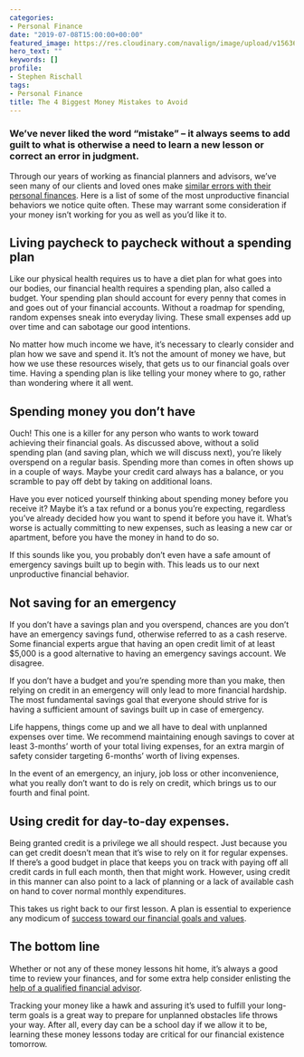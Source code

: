 ```yaml
---
categories:
- Personal Finance
date: "2019-07-08T15:00:00+00:00"
featured_image: https://res.cloudinary.com/navalign/image/upload/v1563634774/Wrong%20Way%20neonbrand--Cmz06-0btw-unsplash.jpg
hero_text: ""
keywords: []
profile:
- Stephen Rischall
tags:
- Personal Finance
title: The 4 Biggest Money Mistakes to Avoid
---
```

### We’ve never liked the word “mistake” – it always seems to add guilt to what is otherwise a need to learn a new lesson or correct an error in judgment.

Through our years of working as financial planners and advisors, we’ve seen many of our clients and loved ones make [similar errors with their personal finances](https://navalign.com/updates/the-5-biggest-mistakes-people-make-with-their-first-million/). Here is a list of some of the most unproductive financial behaviors we notice quite often. These may warrant some consideration if your money isn’t working for you as well as you’d like it to.

## Living paycheck to paycheck without a spending plan

Like our physical health requires us to have a diet plan for what goes into our bodies, our financial health requires a spending plan, also called a budget. Your spending plan should account for every penny that comes in and goes out of your financial accounts. Without a roadmap for spending, random expenses sneak into everyday living. These small expenses add up over time and can sabotage our good intentions.

No matter how much income we have, it’s necessary to clearly consider and plan how we save and spend it. It’s not the amount of money we have, but how we use these resources wisely, that gets us to our financial goals over time. Having a spending plan is like telling your money where to go, rather than wondering where it all went.

## Spending money you don’t have

Ouch! This one is a killer for any person who wants to work toward achieving their financial goals. As discussed above, without a solid spending plan (and saving plan, which we will discuss next), you’re likely overspend on a regular basis. Spending more than comes in often shows up in a couple of ways. Maybe your credit card always has a balance, or you scramble to pay off debt by taking on additional loans.

Have you ever noticed yourself thinking about spending money before you receive it? Maybe it’s a tax refund or a bonus you’re expecting, regardless you’ve already decided how you want to spend it before you have it. What’s worse is actually committing to new expenses, such as leasing a new car or apartment, before you have the money in hand to do so.

If this sounds like you, you probably don’t even have a safe amount of emergency savings built up to begin with. This leads us to our next unproductive financial behavior.

## Not saving for an emergency

If you don’t have a savings plan and you overspend, chances are you don’t have an emergency savings fund, otherwise referred to as a cash reserve. Some financial experts argue that having an open credit limit of at least $5,000 is a good alternative to having an emergency savings account. We disagree.

If you don’t have a budget and you’re spending more than you make, then relying on credit in an emergency will only lead to more financial hardship. The most fundamental savings goal that everyone should strive for is having a sufficient amount of savings built up in case of emergency.

Life happens, things come up and we all have to deal with unplanned expenses over time. We recommend maintaining enough savings to cover at least 3-months’ worth of your total living expenses, for an extra margin of safety consider targeting 6-months’ worth of living expenses.

In the event of an emergency, an injury, job loss or other inconvenience, what you really don’t want to do is rely on credit, which brings us to our fourth and final point.

## Using credit for day-to-day expenses.

Being granted credit is a privilege we all should respect. Just because you can get credit doesn’t mean that it’s wise to rely on it for regular expenses. If there’s a good budget in place that keeps you on track with paying off all credit cards in full each month, then that might work. However, using credit in this manner can also point to a lack of planning or a lack of available cash on hand to cover normal monthly expenditures.

This takes us right back to our first lesson. A plan is essential to experience any modicum of [success toward our financial goals and values](https://navalign.com/what-we-do/fiduciary-investment-services/).

## The bottom line

Whether or not any of these money lessons hit home, it’s always a good time to review your finances, and for some extra help consider enlisting the [help of a qualified financial advisor](https://navalign.com/what-we-do/fiduciary-financial-planning/).

Tracking your money like a hawk and assuring it’s used to fulfill your long-term goals is a great way to prepare for unplanned obstacles life throws your way. After all, every day can be a school day if we allow it to be, learning these money lessons today are critical for our financial existence tomorrow.